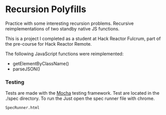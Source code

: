 Recursion Polyfills
==============
Practice with some interesting recursion problems. Recursive reimplementations of two standby native JS functions.

This is a project I completed as a student at Hack Reactor Fulcrum, part of the pre-course for Hack Reactor Remote. 

The following JavaScript functions were reimplemented:
- getElementByClassName()
- parseJSON()


### Testing

Tests are made with the [Mocha](https://github.com/mochajs/mocha) testing framework.
Test are located in the ./spec directory. To run the Just open the spec runner file with chrome.

```
SpecRunner.html
```

